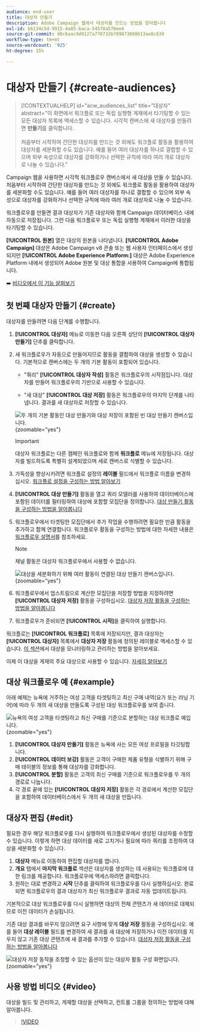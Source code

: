```yaml
---
audience: end-user
title: 대상자 만들기
description: Adobe Campaign 웹에서 대상자를 만드는 방법을 알아봅니다
exl-id: b6134c5d-9915-4a85-baca-54578a570ee4
source-git-commit: d6c6aac9d9127a770732b709873008613ae8c639
workflow-type: tm+mt
source-wordcount: '925'
ht-degree: 15%

---
```


# 대상자 만들기 {#create-audiences}

>[!CONTEXTUALHELP]
>id="acw_audiences_list"
>title="대상자"
>abstract="이 화면에서 워크플로 또는 독립 실행형 게재에서 타기팅할 수 있는 모든 대상자 목록에 액세스할 수 있습니다. 시각적 캔버스에 새 대상자를 만들려면 **만들기**&#x200B;를 클릭합니다.<br/><br/>처음부터 시작하여 간단한 대상자를 만드는 것 외에도 워크플로 활동을 활용하여 대상자를 세분화할 수도 있습니다. 예를 들어 여러 대상자를 하나로 결합할 수 있으며 외부 속성으로 대상자를 강화하거나 선택한 규칙에 따라 여러 개로 대상자로 나눌 수 있습니다."

<!--
[!CONTEXTUALHELP]
>id="acw_audiences_create_settings"
>title="Audience settings"
>abstract="Enter the name of the audience and additional options, then click the **Create Audience** button."-->

Campaign 웹을 사용하면 시각적 워크플로우 캔버스에서 새 대상을 만들 수 있습니다. 처음부터 시작하여 간단한 대상자를 만드는 것 외에도 워크플로 활동을 활용하여 대상자를 세분화할 수도 있습니다. 예를 들어 여러 대상자를 하나로 결합할 수 있으며 외부 속성으로 대상자를 강화하거나 선택한 규칙에 따라 여러 개로 대상자로 나눌 수 있습니다.

워크플로우를 만들면 결과 대상자가 기존 대상자와 함께 Campaign 데이터베이스 내에 자동으로 저장됩니다. 그런 다음 워크플로우 또는 독립 실행형 게재에서 이러한 대상을 타기팅할 수 있습니다.

**[!UICONTROL 원본]** 열은 대상의 원본을 나타냅니다. **[!UICONTROL Adobe Campaign]** 대상은 Adobe Campaign v8 콘솔 또는 웹 사용자 인터페이스에서 생성되지만 **[!UICONTROL Adobe Experience Platform:]** 대상은 Adobe Experience Platform 내에서 생성되어 Adobe 원본 및 대상 통합을 사용하여 Campaign에 통합됩니다.

➡️ [비디오에서 이 기능 살펴보기](#video)

## 첫 번째 대상자 만들기 {#create}

대상자를 만들려면 다음 단계를 수행합니다.

1. **[!UICONTROL 대상자]** 메뉴로 이동한 다음 오른쪽 상단의 **[!UICONTROL 대상자 만들기]** 단추를 클릭합니다.

1. 새 워크플로우가 자동으로 만들어지므로 활동을 결합하여 대상을 생성할 수 있습니다. 기본적으로 캔버스에는 두 개의 기본 활동이 포함되어 있습니다.

   * &quot;쿼리&quot; **[!UICONTROL 대상자 작성]** 활동은 워크플로우의 시작점입니다. 대상자를 만들어 워크플로우의 기반으로 사용할 수 있습니다.

   * &quot;새 대상&quot; **[!UICONTROL 대상 저장]** 활동은 워크플로우의 마지막 단계를 나타냅니다. 결과를 새 대상자로 저장할 수 있습니다.

   ![두 개의 기본 활동인 대상 만들기와 대상 저장이 포함된 빈 대상 만들기 캔버스입니다.](assets/create-audience-blank.png){zoomable="yes"}

   >[!IMPORTANT]
   >
   >대상자 워크플로는 다른 캠페인 워크플로와 함께 **워크플로** 메뉴에 저장됩니다. 대상자를 빌드하도록 특별히 설계되었으며 세로 캔버스로 식별할 수 있습니다.

1. 가독성을 향상시키려면 워크플로 설정의 **레이블** 필드에서 워크플로 이름을 변경하십시오. [워크플로 설정을 구성하는 방법 알아보기](../workflows/workflow-settings.md)

1. **[!UICONTROL 대상 만들기]** 활동을 열고 쿼리 모델러를 사용하여 데이터베이스에 포함된 데이터를 필터링하여 대상에 포함할 모집단을 정의합니다. [대상 만들기 활동을 구성하는 방법을 알아봅니다](../workflows/activities/build-audience.md)

1. 워크플로우에서 타겟팅한 모집단에서 추가 작업을 수행하려면 필요한 만큼 활동을 추가하고 함께 연결합니다. 워크플로우 활동을 구성하는 방법에 대한 자세한 내용은 [워크플로우 설명서](../workflows/activities/about-activities.md)를 참조하세요.

   >[!NOTE]
   >
   >채널 활동은 대상자 워크플로우에서 사용할 수 없습니다.

   ![대상을 세분화하기 위해 여러 활동이 연결된 대상 만들기 캔버스입니다.](assets/audience-creation-canvas.png){zoomable="yes"}

1. 워크플로우에서 업스트림으로 계산한 모집단을 저장할 방법을 지정하려면 **[!UICONTROL 대상자 저장]** 활동을 구성하십시오. [대상자 저장 활동을 구성하는 방법을 알아봅니다](../workflows/activities/save-audience.md)

1. 워크플로우가 준비되면 **[!UICONTROL 시작]**&#x200B;을 클릭하여 실행합니다.

워크플로는 **[!UICONTROL 워크플로]** 목록에 저장되지만, 결과 대상자는 **[!UICONTROL 대상자]** 목록에서 **대상자 저장** 활동에 정의된 레이블로 액세스할 수 있습니다. [이 섹션](manage-audience.md)에서 대상을 모니터링하고 관리하는 방법을 알아보세요.

이제 이 대상을 게재의 주요 대상으로 사용할 수 있습니다. [자세히 알아보기](add-audience.md)

## 대상 워크플로우 예 {#example}

아래 예제는 뉴욕에 거주하는 여성 고객을 타겟팅하고 최신 구매 내역(요가 또는 러닝 기어)에 따라 두 개의 새 대상을 만들도록 구성된 대상 워크플로우를 보여 줍니다.

![뉴욕의 여성 고객을 타겟팅하고 최신 구매를 기준으로 분할하는 대상 워크플로 예입니다.](assets/audiences-example.png){zoomable="yes"}

1. **[!UICONTROL 대상자 만들기]** 활동은 뉴욕에 사는 모든 여성 프로필을 타깃팅합니다.
1. **[!UICONTROL 데이터 보강]** 활동은 고객이 구매한 제품 유형을 식별하기 위해 구매 테이블의 정보를 통해 대상자를 강화합니다.
1. **[!UICONTROL 분할]** 활동은 고객의 최신 구매를 기준으로 워크플로우를 두 개의 경로로 나눕니다.
1. 각 경로 끝에 있는 **[!UICONTROL 대상자 저장]** 활동은 각 경로에서 계산한 모집단을 포함하여 데이터베이스에서 두 개의 새 대상을 만듭니다.

## 대상자 편집 {#edit}

필요한 경우 해당 워크플로우를 다시 실행하여 워크플로우에서 생성된 대상자를 수정할 수 있습니다. 이렇게 하면 대상 데이터를 새로 고치거나 필요에 따라 쿼리를 조정하여 대상을 세분화할 수 있습니다.

1. **대상자** 메뉴로 이동하여 편집할 대상자를 엽니다.
1. **개요** 탭에서 **마지막 워크플로** 섹션은 대상자를 생성하는 데 사용되는 워크플로에 대한 링크를 제공합니다. 워크플로우에 액세스하려면 클릭합니다.
1. 원하는 대로 변경하고 **시작** 단추를 클릭하여 워크플로우를 다시 실행하십시오. 완료되면 워크플로우의 결과 대상자가 최신 워크플로우 결과로 자동 업데이트됩니다.

기본적으로 대상 워크플로우를 다시 실행하면 대상의 전체 콘텐츠가 새 데이터로 대체되므로 이전 데이터가 손실됩니다.

기존 대상 결과를 바꾸지 않으려면 요구 사항에 맞게 **대상 저장** 활동을 구성하십시오. 예를 들어 **대상 레이블** 필드를 변경하여 새 결과를 새 대상에 저장하거나 이전 데이터를 지우지 않고 기존 대상 콘텐츠에 새 결과를 추가할 수 있습니다. [대상자 저장 활동을 구성하는 방법을 알아봅니다](../workflows/activities/save-audience.md)

![대상자 저장 동작을 조정할 수 있는 옵션이 있는 대상자 활동 구성 화면입니다.](assets/edit-audience-save.png){zoomable="yes"}

## 사용 방법 비디오 {#video}

대상을 빌드 및 관리하고, 게재할 대상을 선택하고, 컨트롤 그룹을 정의하는 방법에 대해 알아봅니다.

>[!VIDEO](https://video.tv.adobe.com/v/3453209?quality=12&captions=kor)